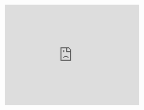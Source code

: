 <center><iframe width="420" height="315" src="https://v.qq.com/txp/iframe/player.html?vid=g0394whrrwi" frameborder="0" allowfullscreen></iframe></center>
